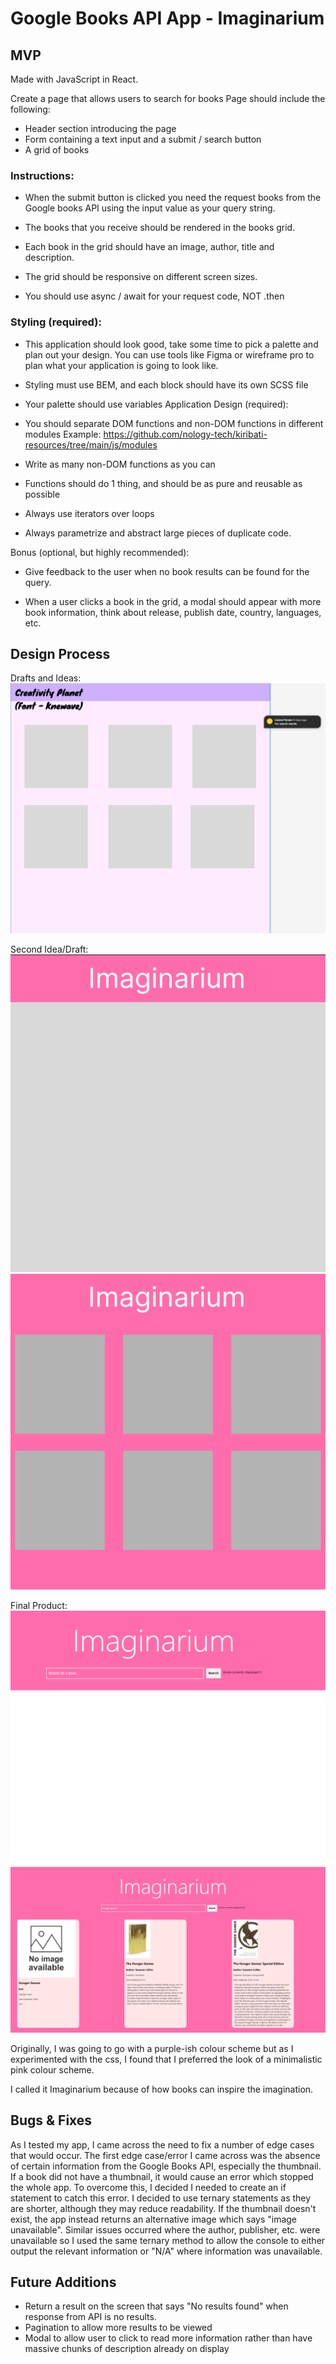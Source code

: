 # Google Books API App - Imaginarium

## MVP

Made with JavaScript in React.

Create a page that allows users to search for books
Page should include the following:

- Header section introducing the page
- Form containing a text input and a submit / search button
- A grid of books

### Instructions:

- When the submit button is clicked you need the request books from the Google books API using the input value as your query string.

- The books that you receive should be rendered in the books grid.

- Each book in the grid should have an image, author, title and description.

- The grid should be responsive on different screen sizes.

- You should use async / await for your request code, NOT .then

### Styling (required):

- This application should look good, take some time to pick a palette and plan out your design. You can use tools like Figma or wireframe pro to plan what your application is going to look like.

- Styling must use BEM, and each block should have its own SCSS file

- Your palette should use variables
  Application Design (required):

- You should separate DOM functions and non-DOM functions in different modules Example: https://github.com/nology-tech/kiribati-resources/tree/main/js/modules

- Write as many non-DOM functions as you can

- Functions should do 1 thing, and should be as pure and reusable as possible

- Always use iterators over loops

- Always parametrize and abstract large pieces of duplicate code.

Bonus (optional, but highly recommended):

- Give feedback to the user when no book results can be found for the query.

- When a user clicks a book in the grid, a modal should appear with more book information, think about release, publish date, country, languages, etc.

## Design Process

Drafts and Ideas:
<img src="Images\Draft_1.png">

Second Idea/Draft:
<img src="Images\draft_2_home.png">
<img src="Images\draft_2_results.png">

Final Product:
<img src="Images\final-product.png">
<img src="Images\final-product2.png">

Originally, I was going to go with a purple-ish colour scheme but as I experimented with the css, I found that I preferred the look of a minimalistic pink colour scheme.

I called it Imaginarium because of how books can inspire the imagination.

## Bugs & Fixes

As I tested my app, I came across the need to fix a number of edge cases that would occur. The first edge case/error I came across was the absence of certain information from the Google Books API, especially the thumbnail. If a book did not have a thumbnail, it would cause an error which stopped the whole app. To overcome this, I decided I needed to create an if statement to catch this error. I decided to use ternary statements as they are shorter, although they may reduce readability. If the thumbnail doesn't exist, the app instead returns an alternative image which says "image unavailable". Similar issues occurred where the author, publisher, etc. were unavailable so I used the same ternary method to allow the console to either output the relevant information or "N/A" where information was unavailable.

## Future Additions

- Return a result on the screen that says "No results found" when response from API is no results.
- Pagination to allow more results to be viewed
- Modal to allow user to click to read more information rather than have massive chunks of description already on display
